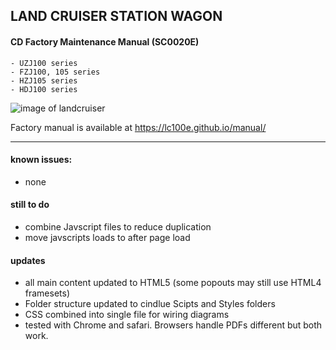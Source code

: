 
## LAND CRUISER STATION WAGON
#### CD Factory Maintenance Manual (SC0020E)

	- UZJ100 series
	- FZJ100, 105 series
	- HZJ105 series
	- HDJ100 series


![image of landcruiser](https://i.imgur.com/vKBx6Zz.jpg)


Factory manual is available at https://lc100e.github.io/manual/


---
#### known issues:
- none

#### still to do
- combine Javscript files to reduce duplication
- move javscripts loads to after page load

#### updates
- all main content updated to HTML5 (some popouts may still use HTML4 framesets)
- Folder structure updated to cindlue Scipts and Styles folders
- CSS combined into single file for wiring diagrams
- tested with Chrome and safari.  Browsers handle PDFs different but both work.


